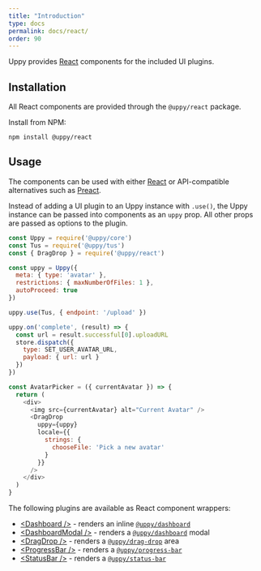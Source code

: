 ```yaml
---
title: "Introduction"
type: docs
permalink: docs/react/
order: 90
---
```


Uppy provides [React][] components for the included UI plugins.

## Installation

All React components are provided through the `@uppy/react` package.

Install from NPM:

```shell
npm install @uppy/react
```

## Usage

The components can be used with either [React][] or API-compatible alternatives such as [Preact][].

Instead of adding a UI plugin to an Uppy instance with `.use()`, the Uppy instance can be passed into components as an `uppy` prop.
All other props are passed as options to the plugin.

```js
const Uppy = require('@uppy/core')
const Tus = require('@uppy/tus')
const { DragDrop } = require('@uppy/react')

const uppy = Uppy({
  meta: { type: 'avatar' },
  restrictions: { maxNumberOfFiles: 1 },
  autoProceed: true
})

uppy.use(Tus, { endpoint: '/upload' })

uppy.on('complete', (result) => {
  const url = result.successful[0].uploadURL
  store.dispatch({
    type: SET_USER_AVATAR_URL,
    payload: { url: url }
  })
})

const AvatarPicker = ({ currentAvatar }) => {
  return (
    <div>
      <img src={currentAvatar} alt="Current Avatar" />
      <DragDrop
        uppy={uppy}
        locale={{
          strings: {
            chooseFile: 'Pick a new avatar'
          }
        }}
      />
    </div>
  )
}
```

The following plugins are available as React component wrappers:

 - [&lt;Dashboard />][] - renders an inline [`@uppy/dashboard`][]
 - [&lt;DashboardModal />][] - renders a [`@uppy/dashboard`][] modal
 - [&lt;DragDrop />][] - renders a [`@uppy/drag-drop`][] area
 - [&lt;ProgressBar />][] - renders a [`@uppy/progress-bar`][]
 - [&lt;StatusBar />][] - renders a [`@uppy/status-bar`][]

[React]: https://facebook.github.io/react
[Preact]: https://preactjs.com/
[&lt;Dashboard />]: /docs/react/dashboard
[&lt;DragDrop />]: /docs/react/dragdrop
[&lt;ProgressBar />]: /docs/react/progress-bar
[&lt;StatusBar />]: /docs/react/status-bar
[&lt;DashboardModal />]: /docs/react/dashboard-modal
[`@uppy/dashboard`]: /docs/dashboard
[`@uppy/drag-drop`]: /docs/drag-drop
[`@uppy/progress-bar`]: /docs/progress-bar
[`@uppy/status-bar`]: /docs/status-bar

